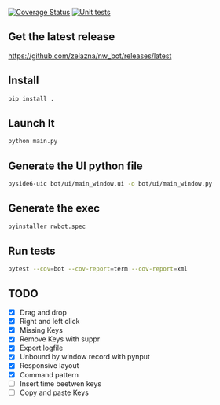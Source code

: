 [![Coverage Status](https://coveralls.io/repos/github/zelazna/nw_bot/badge.svg)](https://coveralls.io/github/zelazna/nw_bot)
[![Unit tests](https://github.com/zelazna/nw_bot/actions/workflows/test.yaml/badge.svg)](https://github.com/zelazna/nw_bot/actions/workflows/test.yaml)  

## Get the latest release

<https://github.com/zelazna/nw_bot/releases/latest>

## Install

```bash
pip install .
```

## Launch It

```bash
python main.py
```

## Generate the UI python file

```bash
pyside6-uic bot/ui/main_window.ui -o bot/ui/main_window.py
```

## Generate the exec

```bash
pyinstaller nwbot.spec
```

## Run tests

```bash
pytest --cov=bot --cov-report=term --cov-report=xml
```

## TODO

- [X] Drag and drop
- [X] Right and left click
- [X] Missing Keys
- [X] Remove Keys with suppr
- [X] Export logfile
- [X] Unbound by window record with pynput
- [X] Responsive layout
- [X] Command pattern
- [ ] Insert time beetwen keys
- [ ] Copy and paste Keys
